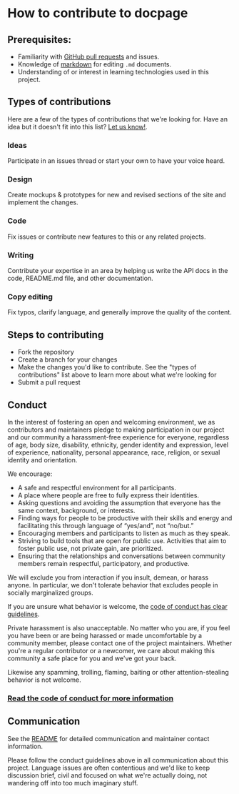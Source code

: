 # How to contribute to docpage

## Prerequisites:

- Familiarity with [GitHub pull requests](https://help.github.com/articles/using-pull-requests) and issues.
- Knowledge of [markdown](https://help.github.com/articles/markdown-basics/) for editing `.md` documents.
- Understanding of or interest in learning technologies used in this project.

## Types of contributions

Here are a few of the types of contributions that we're looking for. Have an idea but it doesn't fit into this list? [Let us know!](README.md#contact).

### Ideas

Participate in an issues thread or start your own to have your voice heard.

### Design

Create mockups & prototypes for new and revised sections of the site and implement the changes.

### Code

Fix issues or contribute new features to this or any related projects.

### Writing

Contribute your expertise in an area by helping us write the API docs in the code, README.md file, and other documentation.

### Copy editing

Fix typos, clarify language, and generally improve the quality of the content.

## Steps to contributing

- Fork the repository
- Create a branch for your changes
- Make the changes you'd like to contribute. See the "types of contributions" list above to learn more about what we're looking for
- Submit a pull request

## Conduct

In the interest of fostering an open and welcoming environment, we as
contributors and maintainers pledge to making participation in our project and
our community a harassment-free experience for everyone, regardless of age, body
size, disability, ethnicity, gender identity and expression, level of experience,
nationality, personal appearance, race, religion, or sexual identity and
orientation.

We encourage:

- A safe and respectful environment for all participants.
- A place where people are free to fully express their identities.
- Asking questions and avoiding the assumption that everyone has the same context, background, or interests.
- Finding ways for people to be productive with their skills and energy and facilitating this through language of “yes/and”, not “no/but.”
- Encouraging members and participants to listen as much as they speak.
- Striving to build tools that are open for public use. Activities that aim to foster public use, not private gain, are prioritized.
- Ensuring that the relationships and conversations between community members remain respectful, participatory, and productive.

We will exclude you from interaction if you insult, demean, or harass anyone. In particular, we don't tolerate behavior that
excludes people in socially marginalized groups.

If you are unsure what behavior is welcome, the [code of conduct has clear guidelines](CONDUCT.md).

Private harassment is also unacceptable. No matter who you are, if you feel you have been or are being harassed or made uncomfortable by a community member, please contact one of the project maintainers. Whether you're a regular contributor or a newcomer, we care about
making this community a safe place for you and we've got your back.

Likewise any spamming, trolling, flaming, baiting or other attention-stealing behavior is not welcome.

### [Read the code of conduct for more information](CONDUCT.md)

## Communication

See the [README](README.md#contact) for detailed communication and maintainer contact information.

Please follow the conduct guidelines above in all communication about this project. Language issues
are often contentious and we'd like to keep discussion brief, civil and focused
on what we're actually doing, not wandering off into too much imaginary stuff.
